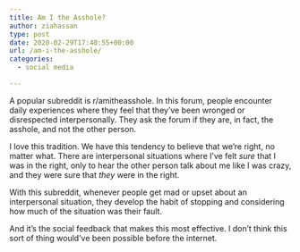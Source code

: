 ```yaml
---
title: Am I the Asshole?
author: ziahassan
type: post
date: 2020-02-29T17:40:55+00:00
url: /am-i-the-asshole/
categories:
  - social media

---
```

A popular subreddit is r/amitheasshole. In this forum, people encounter daily experiences where they feel that they’ve been wronged or disrespected interpersonally. They ask the forum if they are, in fact, the asshole, and not the other person. 

I love this tradition. We have this tendency to believe that we’re right, no matter what. There are interpersonal situations where I’ve felt _sure_ that I was in the right, only to hear the other person talk about me like I was crazy, and they were sure that _they_ were in the right.

With this subreddit, whenever people get mad or upset about an interpersonal situation, they develop the habit of stopping and considering how much of the situation was their fault.

And it’s the social feedback that makes this most effective. I don’t think this sort of thing would’ve been possible before the internet.    